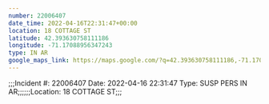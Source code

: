 ```yaml
---
number: 22006407
date_time: 2022-04-16T22:31:47+00:00
location: 18 COTTAGE ST
latitude: 42.393630758111186
longitude: -71.17088956347243
type: IN AR
google_maps_link: https://maps.google.com/?q=42.393630758111186,-71.17088956347243
---
```


;;;Incident #: 22006407   Date: 2022-04-16 22:31:47   Type: SUSP PERS IN AR;;;;;;Location: 18 COTTAGE ST;;;
